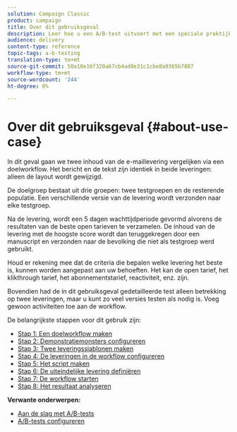 ```yaml
---
solution: Campaign Classic
product: campaign
title: Over dit gebruiksgeval
description: Leer hoe u een A/B-test uitvoert met een speciale praktijkcase.
audience: delivery
content-type: reference
topic-tags: a-b-testing
translation-type: tm+mt
source-git-commit: 50a10e16f320a67cb4ad0e31c1cbe8a9365b7887
workflow-type: tm+mt
source-wordcount: '244'
ht-degree: 0%

---
```



# Over dit gebruiksgeval {#about-use-case}

In dit geval gaan we twee inhoud van de e-maillevering vergelijken via een doelworkflow. Het bericht en de tekst zijn identiek in beide leveringen: alleen de layout wordt gewijzigd.

De doelgroep bestaat uit drie groepen: twee testgroepen en de resterende populatie. Een verschillende versie van de levering wordt verzonden naar elke testgroep.

Na de levering, wordt een 5 dagen wachttijdperiode gevormd alvorens de resultaten van de beste open tarieven te verzamelen. De inhoud van de levering met de hoogste score wordt dan teruggekregen door een manuscript en verzonden naar de bevolking die niet als testgroep werd gebruikt.

Houd er rekening mee dat de criteria die bepalen welke levering het beste is, kunnen worden aangepast aan uw behoeften. Het kan de open tarief, het klikthrough tarief, het abonnementstarief, reactiviteit, enz. zijn.

Bovendien had de in dit gebruiksgeval gedetailleerde test alleen betrekking op twee leveringen, maar u kunt zo veel versies testen als nodig is. Voeg gewoon activiteiten toe aan de workflow.

De belangrijkste stappen voor dit gebruik zijn:

* [Stap 1: Een doelworkflow maken](../../delivery/using/a-b-testing-uc-targeting-workflow.md)
* [Stap 2: Demonstratiemonsters configureren](../../delivery/using/a-b-testing-uc-population-samples.md)
* [Stap 3: Twee leveringssjablonen maken](../../delivery/using/a-b-testing-uc-delivery-templates.md)
* [Stap 4: De leveringen in de workflow configureren](../../delivery/using/a-b-testing-uc-configuring-deliveries.md)
* [Stap 5: Het script maken](../../delivery/using/a-b-testing-uc-script.md)
* [Stap 6: De uiteindelijke levering definiëren](../../delivery/using/a-b-testing-uc-final-delivery.md)
* [Stap 7: De workflow starten](../../delivery/using/a-b-testing-uc-start-workflow.md)
* [Stap 8: Het resultaat analyseren](../../delivery/using/a-b-testing-uc-analyzing.md)

**Verwante onderwerpen:**

* [Aan de slag met A/B-tests](../../delivery/using/get-started-a-b-testing.md)
* [A/B-tests configureren](../../delivery/using/configuring-a-b-testing.md)
